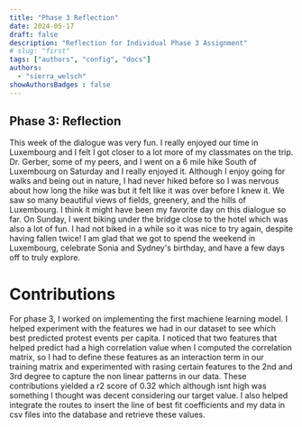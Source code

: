 ```yaml
---
title: "Phase 3 Reflection"
date: 2024-05-17
draft: false
description: "Reflection for Individual Phase 3 Assignment"
# slug: "first"
tags: ["authors", "config", "docs"]
authors:
  - "sierra_welsch"
showAuthorsBadges : false
---
```


## Phase 3: Reflection
This week of the dialogue was very fun. I really enjoyed our time in Luxembourg and I felt I got closer to a lot more of my classmates on the trip. Dr. Gerber, some of my peers, and I went on a 6 mile hike South of Luxembourg on Saturday and I really enjoyed it. Although I enjoy going for walks and being out in nature, I had never hiked before so I was nervous about how long the hike was but it felt like it was over before I knew it. We saw so many beautiful views of fields, greenery, and the hills of Luxembourg. I think it might have been my favorite day on this dialogue so far. On Sunday, I went biking under the bridge close to the hotel which was also a lot of fun. I had not biked in a while so it was nice to try again, despite having fallen twice! I am glad that we got to spend the weekend in Luxembourg,  celebrate Sonia and Sydney's birthday, and have a few days off to truly explore.

# Contributions
For phase 3, I worked on implementing the first machiene learning model. I helped experiment with the features we had in our dataset to see which best predicted protest events per capita. I noticed that two features that helped predict had a high correlation value when I computed the correlation matrix, so I had to define these features as an interaction term in our training matrix and experimented with rasing certain features to the 2nd and 3rd degree to capture the non linear patterns in our data. These contributions yielded a r2 score of 0.32 which although isnt high was something I thought was decent considering our target value. I also helped integrate the routes to insert the line of best fit coefficients and my data in csv files into the database and retrieve these values. 